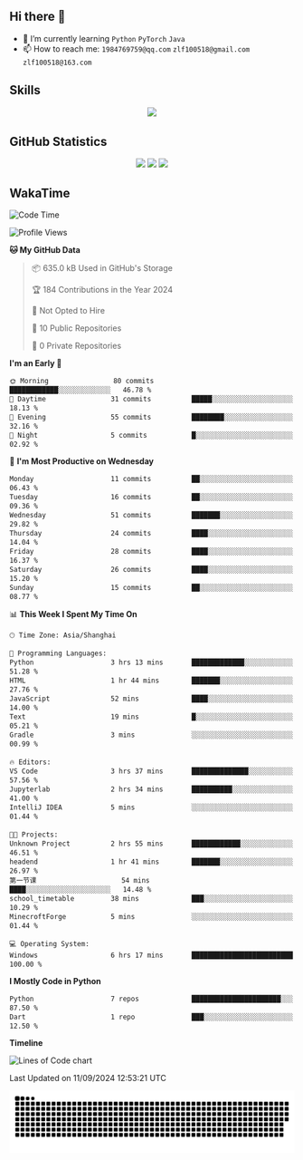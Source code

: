 ## Hi there 👋

- 🌱 I’m currently learning `Python` `PyTorch` `Java`
- 📫 How to reach me: `1984769759@qq.com` `zlf100518@gmail.com` `zlf100518@163.com`

## Skills
<div align="center"> <img src="https://skillicons.dev/icons?i=python,linux,git,github,html,css,js" /> </div>

## GitHub Statistics

<div align="center">
  <img src="https://github-readme-stats.vercel.app/api?username=mrcchenfeng&show_icons=true&theme=tokyonight" />
  <img src="https://github-readme-stats.vercel.app/api/top-langs/?username=mrcchenfeng&show_icons=true&theme=tokyonight" />
  <img src="https://github-readme-activity-graph.vercel.app/graph?username=mrcchenfeng&theme=xcode" />
</div>

## WakaTime

<!--START_SECTION:waka-->
![Code Time](http://img.shields.io/badge/Code%20Time-88%20hrs%2052%20mins-blue)

![Profile Views](http://img.shields.io/badge/Profile%20Views-2-blue)

**🐱 My GitHub Data** 

> 📦 635.0 kB Used in GitHub's Storage 
 > 
> 🏆 184 Contributions in the Year 2024
 > 
> 🚫 Not Opted to Hire
 > 
> 📜 10 Public Repositories 
 > 
> 🔑 0 Private Repositories 
 > 
**I'm an Early 🐤** 

```text
🌞 Morning                80 commits          ████████████░░░░░░░░░░░░░   46.78 % 
🌆 Daytime                31 commits          █████░░░░░░░░░░░░░░░░░░░░   18.13 % 
🌃 Evening                55 commits          ████████░░░░░░░░░░░░░░░░░   32.16 % 
🌙 Night                  5 commits           █░░░░░░░░░░░░░░░░░░░░░░░░   02.92 % 
```
📅 **I'm Most Productive on Wednesday** 

```text
Monday                   11 commits          ██░░░░░░░░░░░░░░░░░░░░░░░   06.43 % 
Tuesday                  16 commits          ██░░░░░░░░░░░░░░░░░░░░░░░   09.36 % 
Wednesday                51 commits          ███████░░░░░░░░░░░░░░░░░░   29.82 % 
Thursday                 24 commits          ████░░░░░░░░░░░░░░░░░░░░░   14.04 % 
Friday                   28 commits          ████░░░░░░░░░░░░░░░░░░░░░   16.37 % 
Saturday                 26 commits          ████░░░░░░░░░░░░░░░░░░░░░   15.20 % 
Sunday                   15 commits          ██░░░░░░░░░░░░░░░░░░░░░░░   08.77 % 
```


📊 **This Week I Spent My Time On** 

```text
🕑︎ Time Zone: Asia/Shanghai

💬 Programming Languages: 
Python                   3 hrs 13 mins       █████████████░░░░░░░░░░░░   51.28 % 
HTML                     1 hr 44 mins        ███████░░░░░░░░░░░░░░░░░░   27.76 % 
JavaScript               52 mins             ████░░░░░░░░░░░░░░░░░░░░░   14.00 % 
Text                     19 mins             █░░░░░░░░░░░░░░░░░░░░░░░░   05.21 % 
Gradle                   3 mins              ░░░░░░░░░░░░░░░░░░░░░░░░░   00.99 % 

🔥 Editors: 
VS Code                  3 hrs 37 mins       ██████████████░░░░░░░░░░░   57.56 % 
Jupyterlab               2 hrs 34 mins       ██████████░░░░░░░░░░░░░░░   41.00 % 
IntelliJ IDEA            5 mins              ░░░░░░░░░░░░░░░░░░░░░░░░░   01.44 % 

🐱‍💻 Projects: 
Unknown Project          2 hrs 55 mins       ████████████░░░░░░░░░░░░░   46.51 % 
headend                  1 hr 41 mins        ███████░░░░░░░░░░░░░░░░░░   26.97 % 
第一节课                     54 mins             ████░░░░░░░░░░░░░░░░░░░░░   14.48 % 
school_timetable         38 mins             ███░░░░░░░░░░░░░░░░░░░░░░   10.29 % 
MinecroftForge           5 mins              ░░░░░░░░░░░░░░░░░░░░░░░░░   01.44 % 

💻 Operating System: 
Windows                  6 hrs 17 mins       █████████████████████████   100.00 % 
```

**I Mostly Code in Python** 

```text
Python                   7 repos             ██████████████████████░░░   87.50 % 
Dart                     1 repo              ███░░░░░░░░░░░░░░░░░░░░░░   12.50 % 
```



**Timeline**

![Lines of Code chart](https://raw.githubusercontent.com/mrcchenfeng/mrcchenfeng/main/assets/bar_graph.png)


 Last Updated on 11/09/2024 12:53:21 UTC
<!--END_SECTION:waka-->

<div align="center"><img src="./assets/github-snake-dark.svg" /></div>
